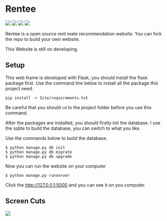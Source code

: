 # Rentee

![](https://img.shields.io/wercker/ci/wercker/docs.svg) ![](https://img.shields.io/badge/Developer-Codegass-brightgreen.svg) ![](https://img.shields.io/badge/Flask-0.11.1-blue.svg) ![](https://img.shields.io/badge/Update-May-lightgrey.svg) 

Rentee is a open source rent mate recommendation website. You can fork the repo to build your own website.

This Website is still on developing.

## Setup

This web frame is developed with Flask, you should install the flask package first. Use the command line below to install all the package this project need.

```
pip install -r Site/requirements.txt
```

Be careful that you should `cd` to the project folder before you use this command.

After the packages are installed, you should firstly init the database. I use the sqlite to build the database, you can switch to what you like.

Use the commands below to build the database.

```
$ python manage.py db init
$ python manage.py db migrate
$ python manage.py db upgrade
```

Now you can run the website on your computer

```
$ python manage.py runserver
```

Click the http://127.0.0.1:5000 and you can see it on you computer.

 
## Screen Cuts

![](https://github.com/Codegass/Rentee/blob/master/shootcut/sc1.jpg)
